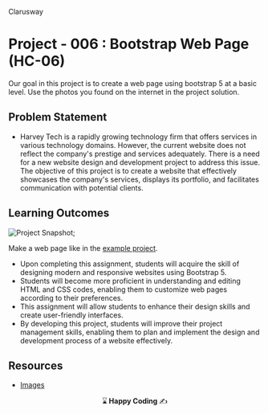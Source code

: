<p>Clarusway<img align="right"
  src="https://secure.meetupstatic.com/photos/event/3/1/b/9/600_488352729.jpeg"  width="15px"></p>

# Project - 006 : Bootstrap Web Page (HC-06)

Our goal in this project is to create a web page using bootstrap 5 at a basic level.
Use the photos you found on the internet in the project solution.

## Problem Statement

- Harvey Tech is a rapidly growing technology firm that offers services in various technology domains. However, the current website does not reflect the company's prestige and services adequately. There is a need for a new website design and development project to address this issue. The objective of this project is to create a website that effectively showcases the company's services, displays its portfolio, and facilitates communication with potential clients.

## Learning Outcomes

![Project Snapshot](./bootstrap.gif);

Make a web page like in the [example project](https://harveycla.github.io/HarveyTech_with_Bootstrap5/).

- Upon completing this assignment, students will acquire the skill of designing modern and responsive websites using Bootstrap 5.
- Students will become more proficient in understanding and editing HTML and CSS codes, enabling them to customize web pages according to their preferences.
- This assignment will allow students to enhance their design skills and create user-friendly interfaces.
- By developing this project, students will improve their project management skills, enabling them to plan and implement the design and development process of a website effectively.
   

## Resources

-  [Images](./img/)

<p align="center"> ⌛<strong> Happy Coding </strong> ✍ </p>